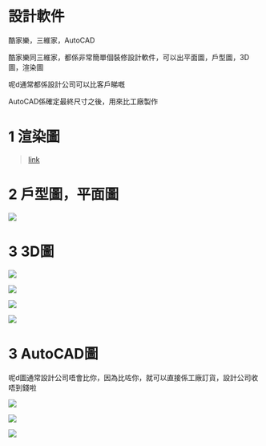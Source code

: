 # 設計軟件

酷家樂，三維家，AutoCAD

酷家樂同三維家，都係非常簡單個裝修設計軟件，可以出平面圖，戶型圖，3D圖，渲染圖

呢d通常都係設計公司可以比客戶睇嘅

AutoCAD係確定最終尺寸之後，用來比工廠製作

# 1 渲染圖

> [link](https://yun.kujiale.com/design/3FO43CAL7XA8/show)

# 2 戶型圖，平面圖

![](../images/design/2.png)

# 3 3D圖

![](../images/design/3-1.png)

![](../images/design/3-2.png)

![](../images/design/3-3.png)

![](../images/design/3-4.png)

# 3 AutoCAD圖

呢d圖通常設計公司唔會比你，因為比咗你，就可以直接係工廠訂貨，設計公司收唔到錢啦

![](../images/design/4-1.png)

![](../images/design/4-2.png)

![](../images/design/4-3.png)

